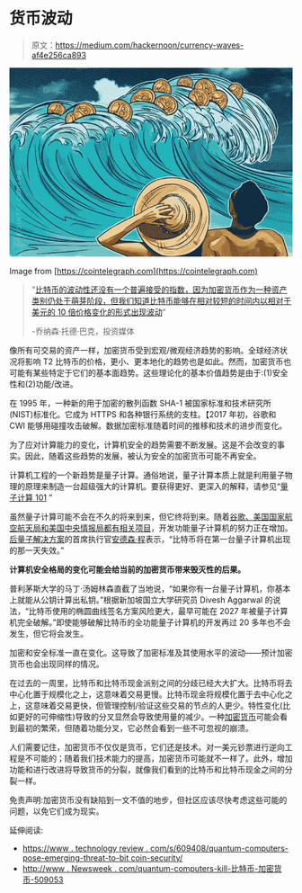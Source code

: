 # 货币波动

> 原文：<https://medium.com/hackernoon/currency-waves-af4e256ca893>

![](img/1b56a1231cdc406ee5f917992c4647f8.png)

Image from [https://cointelegraph.com](https://cointelegraph.com)

> "[比特币的波动性还没有一个普遍接受的指数，因为加密货币作为一种资产类别仍处于萌芽阶段，但我们知道比特币能够在相对较短的时间内以相对于美元的 10 倍价格变化的形式出现波动](https://www.investopedia.com/articles/investing/052014/why-bitcoins-value-so-volatile.asp)"
> 
> -乔纳森·托德·巴克，投资媒体

像所有可交易的资产一样，加密货币受到宏观/微观经济趋势的影响。全球经济状况将影响 T2 比特币的价格，更小、更本地化的趋势也是如此。然而，加密货币也可能有某些特定于它们的基本面趋势。这些理论化的基本价值趋势是由于:(1)安全性和(2)功能/改进。

在 1995 年，一种新的用于加密的散列函数 SHA-1 被国家标准和技术研究所(NIST)标准化。它成为 HTTPS 和各种银行系统的支柱。【2017 年初，谷歌和 CWI 能够用碰撞攻击破解。数据加密标准随着时间的推移和技术的进步而变化。

为了应对计算能力的变化，计算机安全的趋势需要不断发展。这是不会改变的事实。因此，随着这些趋势的发展，被认为安全的加密货币可能不再安全。

计算机工程的一个新趋势是量子计算。通俗地说，量子计算本质上就是利用量子物理的原理来制造一台超级强大的计算机。要获得更好、更深入的解释，请参见“[量子计算 101](https://uwaterloo.ca/institute-for-quantum-computing/quantum-computing-101) ”

虽然量子计算可能不会在不久的将来到来，但它终将到来。随着[谷歌、美国国家航空航天局和美国中央情报局都有相关项目](https://www.cryptocoinsnews.com/quantum-computers-will-destroy-bitcoin-scientists-warn/)，开发功能量子计算机的努力正在增加。[后量子解决方案](https://www.post-quantum.com/)的首席执行官[安德森·程](https://www.crunchbase.com/person/andersen-cheng)表示，“比特币将在第一台量子计算机出现的那一天失效。”

**计算机安全格局的变化可能会给当前的加密货币带来毁灭性的后果。**

普利茅斯大学的马丁·汤姆林森直截了当地说，“如果你有一台量子计算机，你基本上就能从公钥计算出私钥。”根据新加坡国立大学研究员 Divesh Aggarwal 的说法，“比特币使用的椭圆曲线签名方案风险更大，最早可能在 2027 年被量子计算机完全破解。”即使能够破解比特币的全功能量子计算机的开发再过 20 多年也不会发生，但它将会发生。

加密和安全标准一直在变化。这导致了加密标准及其使用水平的波动——预计加密货币也会出现同样的情况。

在过去的一周里，比特币和比特币现金派别之间的分歧已经大大扩大。比特币将去中心化置于规模化之上，这意味着交易更慢。比特币现金将规模化置于去中心化之上，这意味着交易更快，但管理控制/验证这些交易的节点的人更少。特性变化(比如更好的可伸缩性)导致的分叉显然会导致使用量的减少。一种[加密货币](https://hackernoon.com/tagged/cryptocurrency)可能会看到最初的繁荣，但随着功能分叉，它必然会看到一些不可忽视的崩溃。

人们需要记住，加密货币不仅仅是货币，它们还是技术。对一美元钞票进行逆向工程是不可能的；随着我们技术能力的提高，加密货币可能就不一样了。此外，增加功能和进行改进将导致货币的分裂，就像我们看到的比特币和比特币现金之间的分裂一样。

免责声明:加密货币没有缺陷到一文不值的地步，但社区应该尽快考虑这些可能的问题，以免它们成为现实。

延伸阅读:

*   [https://www . technology review . com/s/609408/quantum-computers-pose-emerging-threat-to-bit coin-security/](https://www.technologyreview.com/s/609408/quantum-computers-pose-imminent-threat-to-bitcoin-security/)
*   [http://www . Newsweek . com/quantum-computers-kill-比特币-加密货币-509053](http://www.newsweek.com/quantum-computers-kill-bitcoin-cryptocurrency-509053)